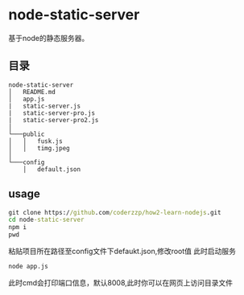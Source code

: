 # node-static-server
基于node的静态服务器。
## 目录
```
node-static-server
│   README.md
│   app.js
|   static-server.js
|   static-server-pro.js
|   static-server-pro2.js
│
└───public
│   │   fusk.js
│   │   timg.jpeg
│   
└───config
    │   default.json
```
## usage
```cmd
git clone https://github.com/coderzzp/how2-learn-nodejs.git
cd node-static-server
npm i 
pwd
```
粘贴项目所在路径至config文件下defaukt.json,修改root值
此时启动服务
```cmd
node app.js
```
此时cmd会打印端口信息，默认8008,此时你可以在网页上访问目录文件

